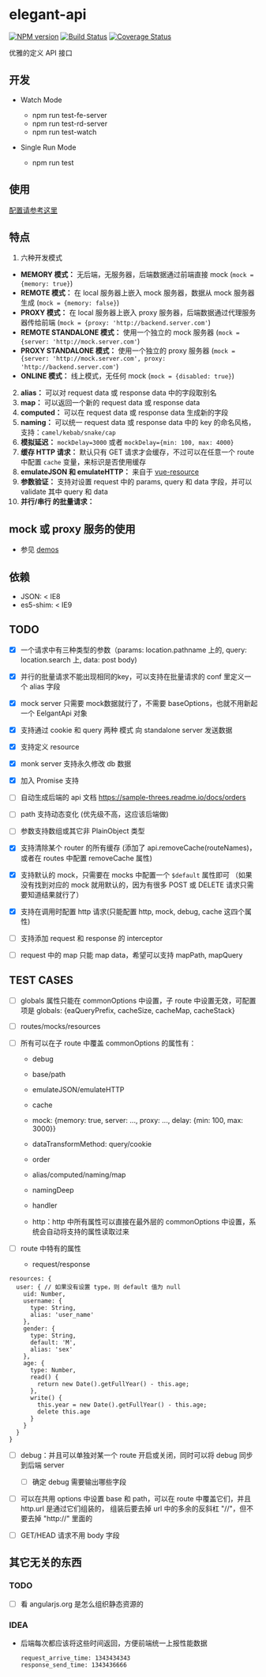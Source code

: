 # elegant-api
[![NPM version](https://badge.fury.io/js/elegant-api.svg)](https://npmjs.org/package/elegant-api)
[![Build Status](https://travis-ci.org/qiu8310/elegant-api.svg?branch=master)](https://travis-ci.org/qiu8310/elegant-api)
[![Coverage Status](https://coveralls.io/repos/qiu8310/elegant-api/badge.png)](https://coveralls.io/r/qiu8310/elegant-api)


优雅的定义 API 接口

## 开发

* Watch Mode

  - npm run test-fe-server
  - npm run test-rd-server
  - npm run test-watch

* Single Run Mode

  - npm run test

## 使用

[配置请参考这里](./src/libs/defaultHttpOptions.jsx)

## 特点

1. 六种开发模式
  * **MEMORY 模式：** 无后端，无服务器，后端数据通过前端直接 mock (`mock = {memory: true}`)
  * **REMOTE 模式：** 在 local 服务器上嵌入 mock 服务器，数据从 mock 服务器生成 (`mock = {memory: false}`)
  * **PROXY  模式：** 在 local 服务器上嵌入 proxy 服务器，后端数据通过代理服务器传给前端 (`mock = {proxy: 'http://backend.server.com'`)
  * **REMOTE STANDALONE 模式：** 使用一个独立的 mock 服务器 (`mock = {server: 'http://mock.server.com'`)
  * **PROXY  STANDALONE 模式：** 使用一个独立的 proxy 服务器 (`mock = {server: 'http://mock.server.com', proxy: 'http://backend.server.com'`)
  * **ONLINE 模式：** 线上模式，无任何 mock (`mock = {disabled: true}`)
2. **alias：** 可以对 request data 或 response data 中的字段取别名
3. **map：** 可以返回一个新的 request data 或 response data
4. **computed：** 可以在 request data 或 response data 生成新的字段
5. **naming：** 可以统一 request data 或 response data 中的 key 的命名风格，支持：`camel/kebab/snake/cap`
6. **模拟延迟：** `mockDelay=3000` 或者 `mockDelay={min: 100, max: 4000}`
7. **缓存 HTTP 请求：** 默认只有 GET 请求才会缓存，不过可以在任意一个 route 中配置 `cache` 变量，来标识是否使用缓存
8. **emulateJSON 和 emulateHTTP：** 来自于 [vue-resource](https://github.com/vuejs/vue-resource/tree/0.5.1#options)
9. **参数验证：** 支持对设置 request 中的 params, query 和 data 字段，并可以 validate 其中 query 和 data
10. **并行/串行 的批量请求：** 


## mock 或 proxy 服务的使用

* 参见 [demos](./demos/pages/)

## 依赖

* JSON: < IE8
* es5-shim: < IE9


## TODO

* [x] 一个请求中有三种类型的参数（params: location.pathname 上的, query: location.search 上, data: post body)
* [x] 并行的批量请求不能出现相同的key，可以支持在批量请求的 conf 里定义一个 alias 字段
* [x] mock server 只需要 mock数据就行了，不需要 baseOptions，也就不用新起一个 EelgantApi 对象
* [x] 支持通过 cookie 和 query 两种 模式 向 standalone server 发送数据
* [x] 支持定义 resource 
* [x] monk server 支持永久修改 db 数据
* [x] 加入 Promise 支持
* [ ] 自动生成后端的 api 文档 https://sample-threes.readme.io/docs/orders
* [ ] path 支持动态变化 (优先级不高，这应该后端做)
* [ ] 参数支持数组或其它非 PlainObject 类型
* [x] 支持清除某个 router 的所有缓存 (添加了 api.removeCache(routeNames)，或者在 routes 中配置 removeCache 属性)
* [x] 支持默认的 mock，只需要在 mocks 中配置一个 `$default` 属性即可 （如果没有找到对应的 mock 就用默认的，因为有很多 POST 或 DELETE 请求只需要知道结果就行了）
* [x] 支持在调用时配置 http 请求(只能配置 http, mock, debug, cache 这四个属性)
* [ ] 支持添加 request 和 response 的 interceptor
* [ ] request 中的 map 只能 map data，希望可以支持 mapPath, mapQuery



## TEST CASES

* [ ] globals 属性只能在 commonOptions 中设置，子 route 中设置无效，可配置项是 
      globals: {eaQueryPrefix, cacheSize, cacheMap, cacheStack}

* [ ] routes/mocks/resources

* [ ] 所有可以在子 route 中覆盖 commonOptions 的属性有：
    - debug
    - base/path
    - emulateJSON/emulateHTTP
    - cache
    - mock: {memory: true, server: ..., proxy: ..., delay: {min: 100, max: 3000}}
    - dataTransformMethod: query/cookie

    - order
    - alias/computed/naming/map
    - namingDeep

    - handler
    - http：http 中所有属性可以直接在最外层的 commonOptions 中设置，系统会自动将支持的属性读取过来

* [ ] route 中特有的属性
    - request/response

```
resources: {
  user: { // 如果没有设置 type，则 default 值为 null
    uid: Number,
    username: {
      type: String,
      alias: 'user_name'
    },
    gender: {
      type: String,
      default: 'M',
      alias: 'sex'
    },
    age: {
      type: Number,
      read() {
        return new Date().getFullYear() - this.age;
      },
      write() {
        this.year = new Date().getFullYear() - this.age;
        delete this.age
      }
    }
  }
}
```


* [ ] debug：并且可以单独对某一个 route 开启或关闭，同时可以将 debug 同步到后端 server
  - [ ] 确定 debug 需要输出哪些字段

* [ ] 可以在共用 options 中设置 base 和 path，可以在 route 中覆盖它们，并且 http.url 是通过它们组装的，
      组装后要去掉 url 中的多余的反斜杠 "//"，但不要去掉 "http://" 里面的


* [ ] GET/HEAD 请求不用 body 字段





## 其它无关的东西

### TODO

* [ ] 看 angularjs.org 是怎么组织静态资源的


### IDEA

* 后端每次都应该将这些时间返回，方便前端统一上报性能数据

  ```
  request_arrive_time: 1343434343
  response_send_time: 1343436666
  ```
